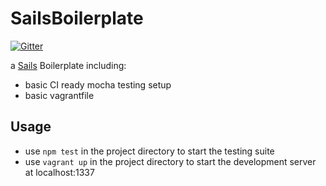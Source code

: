 # SailsBoilerplate

[![Gitter](https://badges.gitter.im/Join%20Chat.svg)](https://gitter.im/Davidrums/sailsBoilerplate?utm_source=badge&utm_medium=badge&utm_campaign=pr-badge&utm_content=badge)

a [Sails](http://sailsjs.org) Boilerplate including:
* basic CI ready mocha testing setup
* basic vagrantfile

## Usage
* use `npm test` in the project directory to start the testing suite
* use `vagrant up` in the project directory to start the development server at localhost:1337
